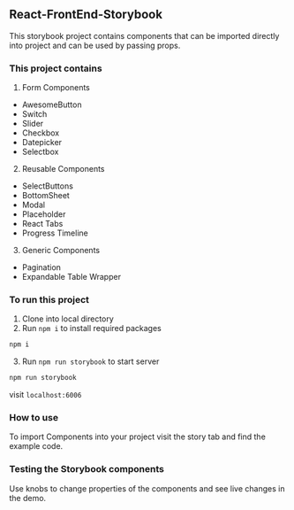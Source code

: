 ## React-FrontEnd-Storybook

This storybook project contains components that can be imported directly into project and can be used by passing props.

### This project contains
 1. Form Components
   * AwesomeButton
   * Switch
   * Slider
   * Checkbox
   * Datepicker
   * Selectbox
  
 2. Reusable Components
   * SelectButtons
   * BottomSheet
   * Modal
   * Placeholder
   * React Tabs
   * Progress Timeline
 
 3. Generic Components
   * Pagination
   * Expandable Table Wrapper

### To run this project
1. Clone into local directory
2. Run `npm i` to install required packages
```bash
npm i
```
3. Run `npm run storybook` to start server
```bash
npm run storybook
```

visit `localhost:6006`

### How to use
To import Components into your project visit the story tab and find the example code.

### Testing the Storybook components
Use knobs to change properties of the components and see live changes in the demo.
